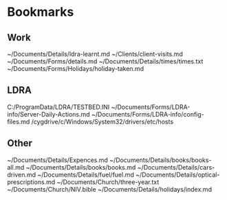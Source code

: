 Bookmarks
=========

Work
----
~/Documents/Details/ldra-learnt.md
~/Clients/client-visits.md
~/Documents/Forms/details.md
~/Documents/Details/times/times.txt
~/Documents/Forms/Holidays/holiday-taken.md

LDRA
----
C:/ProgramData/LDRA/TESTBED.INI
~/Documents/Forms/LDRA-info/Server-Daily-Actions.md
~/Documents/Forms/LDRA-info/config-files.md
/cygdrive/c/Windows/System32/drivers/etc/hosts

Other
-----
~/Documents/Details/Expences.md
~/Documents/Details/books/books-all.md
~/Documents/Details/books/books.md
~/Documents/Details/cars-driven.md
~/Documents/Details/fuel/fuel.md
~/Documents/Details/optical-prescriptions.md
~/Documents/Church/three-year.txt
~/Documents/Church/NIV.bible
~/Documents/Details/holidays/index.md

<!--
Created:  Thu 22 Jan 2015
Modified: Tue 02 Jun 2015
Author:   Josh Wainwright
Filename: bookmarks.md
-->
